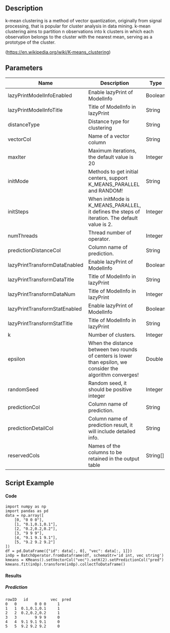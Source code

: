## Description
k-mean clustering is a method of vector quantization, originally from signal processing, that is popular for cluster
 analysis in data mining. k-mean clustering aims to partition n observations into k clusters in which each
 observation belongs to the cluster with the nearest mean, serving as a prototype of the cluster.
 
 (https://en.wikipedia.org/wiki/K-means_clustering)

## Parameters
| Name | Description | Type | Required？ | Default Value |
| --- | --- | --- | --- | --- |
| lazyPrintModelInfoEnabled | Enable lazyPrint of ModelInfo | Boolean |  | false |
| lazyPrintModelInfoTitle | Title of ModelInfo in lazyPrint | String |  | null |
| distanceType | Distance type for clustering | String |  | "EUCLIDEAN" |
| vectorCol | Name of a vector column | String | ✓ |  |
| maxIter | Maximum iterations, the default value is 20 | Integer |  | 50 |
| initMode | Methods to get initial centers, support K_MEANS_PARALLEL and RANDOM! | String |  | "RANDOM" |
| initSteps | When initMode is K_MEANS_PARALLEL, it defines the steps of iteration. The default value is 2. | Integer |  | 2 |
| numThreads | Thread number of operator. | Integer |  | 1 |
| predictionDistanceCol | Column name of prediction. | String |  |  |
| lazyPrintTransformDataEnabled | Enable lazyPrint of ModelInfo | Boolean |  | false |
| lazyPrintTransformDataTitle | Title of ModelInfo in lazyPrint | String |  | null |
| lazyPrintTransformDataNum | Title of ModelInfo in lazyPrint | Integer |  | -1 |
| lazyPrintTransformStatEnabled | Enable lazyPrint of ModelInfo | Boolean |  | false |
| lazyPrintTransformStatTitle | Title of ModelInfo in lazyPrint | String |  | null |
| k | Number of clusters. | Integer |  | 2 |
| epsilon | When the distance between two rounds of centers is lower than epsilon, we consider the algorithm converges! | Double |  | 1.0E-4 |
| randomSeed | Random seed, it should be positive integer | Integer |  | 0 |
| predictionCol | Column name of prediction. | String | ✓ |  |
| predictionDetailCol | Column name of prediction result, it will include detailed info. | String |  |  |
| reservedCols | Names of the columns to be retained in the output table | String[] |  | null |

## Script Example
#### Code
```
import numpy as np
import pandas as pd
data = np.array([
    [0, "0 0 0"],
    [1, "0.1,0.1,0.1"],
    [2, "0.2,0.2,0.2"],
    [3, "9 9 9"],
    [4, "9.1 9.1 9.1"],
    [5, "9.2 9.2 9.2"]
])
df = pd.DataFrame({"id": data[:, 0], "vec": data[:, 1]})
inOp = BatchOperator.fromDataframe(df, schemaStr='id int, vec string')
kmeans = KMeans().setVectorCol("vec").setK(2).setPredictionCol("pred")
kmeans.fit(inOp).transform(inOp).collectToDataframe()
```

#### Results
##### Prediction
```
rowID   id          vec  pred
0   0        0 0 0     1
1   1  0.1,0.1,0.1     1
2   2  0.2,0.2,0.2     1
3   3        9 9 9     0
4   4  9.1 9.1 9.1     0
5   5  9.2 9.2 9.2     0
```
